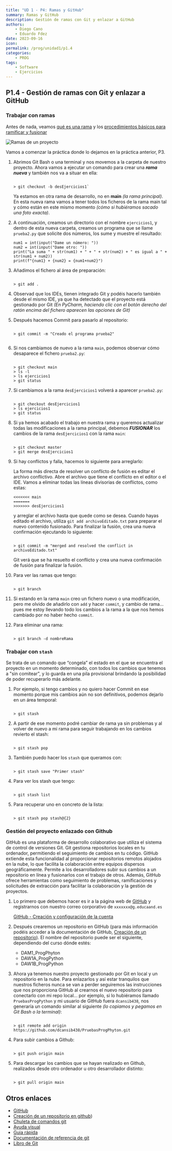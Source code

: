 ```yaml
---
title: "UD 1 - P4: Ramas y GitHub"
summary: Ramas y GitHub
description: Gestión de ramas con Git y enlazar a GitHub
authors:
    - Diego Cano
    - Eduardo Fdez
date: 2023-09-16
icon: 
permalink: /prog/unidad1/p1.4
categories:
    - PROG
tags:
    - Software
    - Ejercicios
---
```


## P1.4 - Gestión de ramas con Git y enlazar a GitHub

### Trabajar con ramas

Antes de nada, veamos [qué es una rama](https://git-scm.com/book/es/v2/Ramificaciones-en-Git-%C2%BFQu%C3%A9-es-una-rama%3F) y los [procedimientos básicos para ramificar y fusionar](https://git-scm.com/book/es/v2/Ramificaciones-en-Git-Procedimientos-B%C3%A1sicos-para-Ramificar-y-Fusionar)


![Ramas de un proyecto](https://git-scm.com/book/en/v2/images/basic-branching-6.png)


Vamos a comenzar la práctica donde lo dejamos en la práctica anterior, P3.

1. Abrimos Git Bash o una terminal y nos movemos a la carpeta de nuestro proyecto. Ahora vamos a ejecutar un comando para crear una ***rama nueva*** y también nos va a situar en ella:
   
	```
	
	> git checkout -b desEjercicios1`
	
	```
 
	Ya estamos en otra rama de desarrollo, no en **main** *(la rama principal)*. En esta nueva rama vamos a tener todos los ficheros de la rama main tal y cómo están en este mismo momento *(cómo si hubiéramos sacado una foto exacta)*.

2. A continuación, creamos un directorio con el nombre `ejercicios1`, y dentro de esta nueva carpeta, creamos un programa que se llame `prueba2.py` que solicite dos números, los sume y muestre el resultado:

	```
	num1 = int(input("Dame un número: "))  
	num2 = int(input("Dame otro: "))  
	print("La suma " + str(num1) + " + " + str(num2) + " es igual a " + str(num1 + num2))  
	print(f"{num1} + {num2} = {num1+num2}")  
	```

4. Añadimos el fichero al área de preparación:

	```
	
	> git add .
	
	```


5. Observad que los IDEs, tienen integrado Git y podéis hacerlo también desde el mismo IDE, ya que ha detectado que el proyecto está gestionado por Git *(En PyCharm, haciendo clic con el botón derecho del ratón encima del fichero aparecen las opciones de Git)*

6. Después hacemos Commit para pasarlo al repositorio:

	```
	
	> git commit -m "Creado el programa prueba2"
	
	
	```

7. Si nos cambiamos de nuevo a la rama `main`, podemos observar cómo desaparece el fichero `prueba2.py`:

	```
 
	> git checkout main
	> ls -l
	> ls ejercicios1
	> git status
	
	```

8. Si cambiamos a la rama `desEjercicios1` volverá a aparecer `prueba2.py`:

	```
 
	> git checkout desEjercicios1
	> ls ejercicios1
	> git status
 
	```

9. Si ya hemos acabado el trabajo en nuestra rama y queremos actualizar todas las modificaciones a la rama principal, debemos ***FUSIONAR*** los cambios de la rama `desEjercicios1` con la rama `main`:

	```
	
	> git checkout master
	> git merge desEjercicios1
	
	```

10. Si hay conflictos y falla,  hacemos lo siguiente para arreglarlo:
	
	La forma más directa de resolver un conflicto de fusión es editar el archivo conflictivo. Abre el archivo que tiene el conflicto en el editor o el IDE. Vamos a eliminar todas las líneas divisorias de conflictos, como estas:
	```
	<<<<<<< main
	=======
	>>>>>>> desEjercicios1
	```
	y arreglar el archivo hasta que quede como se desea. Cuando hayas editado el archivo, utiliza `git add archivoEditado.txt` para preparar el nuevo contenido fusionado. Para finalizar la fusión, crea una nueva confirmación ejecutando lo siguiente:
	
	```
	
	> git commit -m "merged and resolved the conflict in archivoEditado.txt"
	
	```

	Git verá que se ha resuelto el conflicto y crea una nueva confirmación de fusión para finalizar la fusión.


11. Para ver las ramas que tengo:
	
 	```
	
	> git branch
	
	```

	
12. Si estando en la rama `main` creo un fichero nuevo o una modificación, pero me olvido de añadirlo con `add` y hacer `commit`, y cambio de rama... pues me estoy llevando todo los cambios a la rama a la que nos hemos cambiado por no haber hecho `commit`.

13. Para eliminar una rama:

	```
	
	> git branch -d nombreRama
	
	```
 

### Trabajar con `stash`

Se trata de un comando que “congela” el estado en el que se encuentra el proyecto en un momento determinado, con todos los cambios que tenemos a "sin comitear", y lo guarda en una pila provisional brindando la posibilidad de poder recuperarlo más adelante.

1. Por ejemplo, si tengo cambios y no quiero hacer Commit en ese momento porque mis cambios aún no son definitivos, podemos dejarlo en un área temporal:

 	```
  
	> git stash
	
	```

2. A partir de ese momento podré cambiar de rama ya sin problemas y al volver de nuevo a mi rama para seguir trabajando en los cambios revierto el stash:

 	```
 	
	> git stash pop
 	
	```
	
4. También puedo hacer los `stash` que queramos con:

	```
	
	> git stash save "Primer stash"
	
	```
	
5. Para ver los stash que tengo:
    
	```
	
	> git stash list
	
	```
	
6. Para recuperar uno en concreto de la lista:
    
	```
	
	> git stash pop stash@{2}
	
	```
		

### Gestión del proyecto enlazado con Github

GitHub es una plataforma de desarrollo colaborativo que utiliza el sistema de control de versiones Git. Git gestiona repositorios locales en tu ordenador, permitiendo el seguimiento de cambios en tu código. GitHub extiende esta funcionalidad al proporcionar repositorios remotos alojados en la nube, lo que facilita la colaboración entre equipos dispersos geográficamente. Permite a los desarrolladores subir sus cambios a un repositorio en línea y fusionarlos con el trabajo de otros. Además, GitHub ofrece herramientas como seguimiento de problemas, ramificaciones y solicitudes de extracción para facilitar la colaboración y la gestión de proyectos.

1. Lo primero que debemos hacer es ir a la página web de [GitHub](https://github.com/) y registrarnos con nuestro correo corporativo de `xxxxxxx@g.educaand.es`

    [GitHub - Creación y configuración de la cuenta](https://git-scm.com/book/es/v2/GitHub-Creaci%C3%B3n-y-configuraci%C3%B3n-de-la-cuenta)
 
2. Después crearemos un repositorio en GitHub (para más información podéis acceder a la documentación de GitHub, [Creación de un repositorio](https://docs.github.com/es/get-started/quickstart/create-a-repo)). El nombre del repositorio puede ser el siguiente, dependiendo del curso dónde estés:

	- DAM1_ProgPhyton
	- DAW1A_ProgPython
	- DAW1B_ProgPython

3. Ahora ya tenemos nuestro proyecto gestionado por Git en local y un repositorio en la nube. Para enlazarlos y así estar tranquilos que nuestros ficheros nunca se van a perder seguiremos las instrucciones que nos proporciona GitHub al crearnos el nuevo repositorio para conectarlo con mi repo local... por ejemplo, si lo hubiéramos llamado `PruebasProgPython` y mi usuario de GitHub fuera `dcansib438`, nos generaría un comando similar al siguiente *(lo copiamos y pegamos en Git Bash o la terminal)*:

	```
	
	> git remote add origin https://github.com/dcansib438/PruebasProgPhyton.git
	
	```

4. Para subir cambios a Github:

	```
 
	> git push origin main
 
	```

5. Para descargar los cambios que se hayan realizado en Github, realizados desde otro ordenador u otro desarrollador distinto:

	```
	
	> git pull origin main
	
	```

## Otros enlaces
* [GitHub](https://github.com/)
* [Creación de un repositorio en github](https://docs.github.com/es/get-started/quickstart/create-a-repo))
* [Chuleta de comandos git](https://github.com/arslanbilal/git-cheat-sheet/blob/master/other-sheets/git-cheat-sheet-es.md)
* [Ayuda visual](https://ndpsoftware.com/git-cheatsheet.html#loc=index)
* [Guia rápida](https://training.github.com/downloads/es_ES/github-git-cheat-sheet/)
* [Documentación de referencia de git](https://git-scm.com/docs)
* [Libro de Git](https://git-scm.com/book/es/v2)
